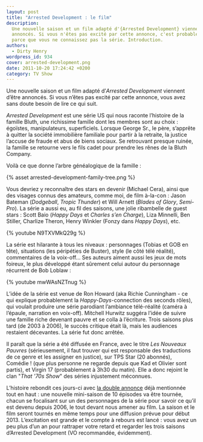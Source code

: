 ```yaml
---
layout: post
title: "Arrested Development : le film"
description:
  Une nouvelle saison et un film adapté d'{Arrested Development} viennent d'être
  annoncés. Si vous n'êtes pas excité par cette annonce, c'est probablement
  parce que vous ne connaissez pas la série. Introduction.
authors:
  - Dirty Henry
wordpress_id: 934
cover: arrested-development.png
date: 2011-10-20 17:24:42 +0200
category: TV Show
---
```


Une nouvelle saison et un film adapté d’_Arrested Development_ viennent d’être
annoncés. Si vous n’êtes pas excité par cette annonce, vous avez sans doute
besoin de lire ce qui suit.

_Arrested Development_ est une série US qui nous raconte l’histoire de la
famille Bluth, une richissime famille dont les membres sont au choix : égoïstes,
manipulateurs, superficiels. Lorsque George Sr., le père, s’apprête à quitter la
société immobilière familiale pour partir à la retraite, la justice l’accuse de
fraude et abus de biens sociaux. Se retrouvant presque ruinée, la famille se
retourne vers le fils cadet pour prendre les rênes de la Bluth Company.

Voilà ce que donne l’arbre généalogique de la famille :

{% asset arrested-development-family-tree.png %}

Vous devriez y reconnaître des stars en devenir (Michael Cera), ainsi que des
visages connus des amateurs, comme moi, de film à-la-con : Jason Bateman
(_Dodgeball_, _Tropic Thunder_) et Will Arnett (_Blades of Glory_, _Semi-Pro_).
La série a aussi eu, au fil des saisons, une jolie ribambelle de guest stars :
Scott Baio (_Happy Days_ et _Charles s’en Charge_), Liza Minnelli, Ben Stiller,
Charlize Theron, Henry Winkler (Fonzy dans _Happy Days_), etc.

{% youtube N9TXVMkQ29g %}

La série est hilarante à tous les niveaux : personnages (Tobias et GOB en tête),
situations (les péripéties de Buster), style (le côté télé réalité),
commentaires de la voix-off… Ses auteurs aiment aussi les jeux de mots foireux,
le plus développé étant sûrement celui autour du personnage récurrent de Bob
Loblaw :

{% youtube mwWAsNZTnug %}

L’idée de la série est venue de Ron Howard (aka Richie Cunningham - ce qui
explique probablement la _Happy-Days_-connection des seconds rôles), qui voulait
produire une série parodiant l’ambiance télé-réalité (caméra à l’épaule,
narration en voix-off). Mitchell Hurwitz suggéra l’idée de suivre une famille
riche devenant pauvre et se colla à l’écriture. Trois saisons plus tard (de 2003
à 2006), le succès critique était là, mais les audiences restaient décevantes.
La série fut donc arrêtée.

Il paraît que la série a été diffusée en France, avec le titre _Les Nouveaux
Pauvres_ (sérieusement, il faut trouver qui est responsable des traductions de
ce genre et les assigner en justice), sur TPS Star (20 abonnés), Comédie ! (que
plus personne ne regarde depuis que Kad et Olivier sont partis), et Virgin 17
(probablement à 3h30 du matin). Elle a donc rejoint le clan "_That '70s Show_"
des séries injustement méconnues.

L’histoire rebondit ces jours-ci avec
[la double annonce](http://www.nme.com/filmandtv/news/arrested-development-to-return-for-new-season-and/248042)
déjà mentionnée tout en haut : une nouvelle mini-saison de 10 épisodes va être
tournée, chacun se focalisant sur un des personnages de la série pour savoir ce
qu’il est devenu depuis 2006, le tout devant nous amener au film. La saison et
le film seront tournés en même temps pour une diffusion prévue pour début 2013.
L’excitation est grande et le compte à rebours est lancé : vous avez un peu plus
d’un an pour rattraper votre retard et regarder les trois saisons d’Arrested
Development (VO recommandée, évidemment).

